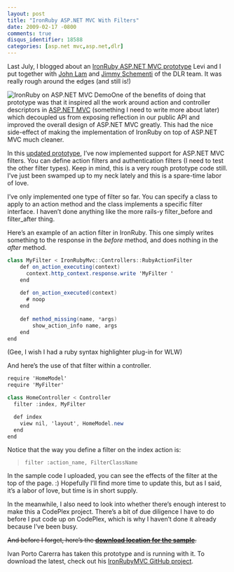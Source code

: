 ```yaml
---
layout: post
title: "IronRuby ASP.NET MVC With Filters"
date: 2009-02-17 -0800
comments: true
disqus_identifier: 18588
categories: [asp.net mvc,asp.net,dlr]
---
```

Last July, I blogged about an [IronRuby ASP.NET MVC
prototype](http://haacked.com/archive/2008/07/20/ironruby-aspnetmvc-prototype.aspx "IronRuby with ASP.NET MVC Working Prototype")
Levi and I put together with [John
Lam](http://www.iunknown.com/ "John Lam") and [Jimmy
Schementi](http://blog.jimmy.schementi.com/ "Jimmy Schementi") of the
DLR team. It was really rough around the edges (and still is!)

![IronRuby on ASP.NET MVC
Demo](http://haacked.com/images/haacked_com/WindowsLiveWriter/IronRubyWithASP.NETMVCWorkingPrototype_BDF3/IronRuby%20on%20ASP.NET%20MVC%20Demo%20-%20Windows%20Internet%20Explorer_3.png "IronRuby on ASP.NET MVC Demo")One
of the benefits of doing that prototype was that it inspired all the
work around action and controller descriptors in [ASP.NET
MVC](http://asp.net/mvc "ASP.NET MVC Website") (something I need to
write more about later) which decoupled us from exposing reflection in
our public API and improved the overall design of ASP.NET MVC greatly.
This had the nice side-effect of making the implementation of IronRuby
on top of ASP.NET MVC much cleaner.

In this [updated
prototype](http://haacked.com/code/IronRuby-for-aspnetmvc-rc.zip "IronRuby prototype"),
I’ve now implemented support for ASP.NET MVC filters. You can define
action filters and authentication filters (I need to test the other
filter types). Keep in mind, this is a very rough prototype code still.
I’ve just been swamped up to my neck lately and this is a spare-time
labor of love.

I’ve only implemented one type of filter so far. You can specify a class
to apply to an action method and the class implements a specific filter
interface. I haven’t done anything like the more rails-y filter\_before
and filter\_after thing.

Here’s an example of an action filter in IronRuby. This one simply
writes something to the response in the *before* method, and does
nothing in the *after* method.

```csharp
class MyFilter < IronRubyMvc::Controllers::RubyActionFilter
    def on_action_executing(context)
      context.http_context.response.write 'MyFilter '
    end
    
    def on_action_executed(context)
      # noop
    end
    
    def method_missing(name, *args)
        show_action_info name, args
    end
end
```

(Gee, I wish I had a ruby syntax highlighter plug-in for WLW)

And here’s the use of that filter within a controller.

```csharp
require 'HomeModel'
require 'MyFilter'

class HomeController < Controller
  filter :index, MyFilter

  def index
    view nil, 'layout', HomeModel.new
  end  
end
```

Notice that the way you define a filter on the index action is:

> `filter :action_name, FilterClassName`

In the sample code I uploaded, you can see the effects of the filter at
the top of the page. :) Hopefully I’ll find more time to update this,
but as I said, it’s a labor of love, but time is in short supply.

In the meanwhile, I also need to look into whether there’s enough
interest to make this a CodePlex project. There’s a bit of due diligence
I have to do before I put code up on CodePlex, which is why I haven’t
done it already because I’ve been busy.

~~And before I forget, here’s the **[download location for the
sample](http://haacked.com/code/IronRuby-for-aspnetmvc-rc.zip "IronRuby for ASP.NET MVC")**.~~

Ivan Porto Carerra has taken this prototype and is running with it. To
download the latest, check out his [IronRubyMVC GitHub
project](http://github.com/casualjim/ironrubymvc "IronRuby ASP.NET MVC").

